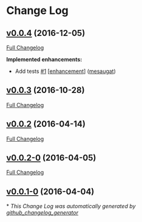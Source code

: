 # Change Log

## [v0.0.4](https://github.com/kabirbaidhya/keycode-js/tree/v0.0.4) (2016-12-05)
[Full Changelog](https://github.com/kabirbaidhya/keycode-js/compare/v0.0.3...v0.0.4)

**Implemented enhancements:**

- Add tests [\#1](https://github.com/kabirbaidhya/keycode-js/pull/1) [[enhancement](https://github.com/kabirbaidhya/keycode-js/labels/enhancement)] ([mesaugat](https://github.com/mesaugat))

## [v0.0.3](https://github.com/kabirbaidhya/keycode-js/tree/v0.0.3) (2016-10-28)
[Full Changelog](https://github.com/kabirbaidhya/keycode-js/compare/v0.0.2...v0.0.3)

## [v0.0.2](https://github.com/kabirbaidhya/keycode-js/tree/v0.0.2) (2016-04-14)
[Full Changelog](https://github.com/kabirbaidhya/keycode-js/compare/v0.0.2-0...v0.0.2)

## [v0.0.2-0](https://github.com/kabirbaidhya/keycode-js/tree/v0.0.2-0) (2016-04-05)
[Full Changelog](https://github.com/kabirbaidhya/keycode-js/compare/v0.0.1-0...v0.0.2-0)

## [v0.0.1-0](https://github.com/kabirbaidhya/keycode-js/tree/v0.0.1-0) (2016-04-04)


\* *This Change Log was automatically generated by [github_changelog_generator](https://github.com/skywinder/Github-Changelog-Generator)*
